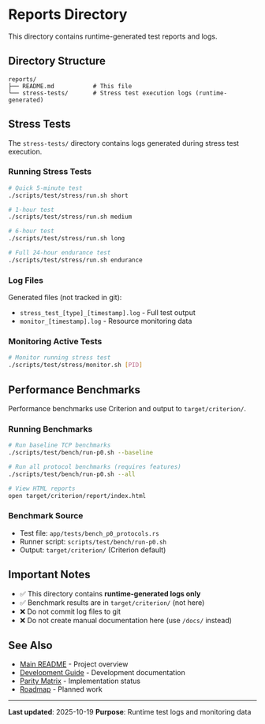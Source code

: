# Reports Directory

This directory contains runtime-generated test reports and logs.

## Directory Structure

```
reports/
├── README.md           # This file
└── stress-tests/       # Stress test execution logs (runtime-generated)
```

## Stress Tests

The `stress-tests/` directory contains logs generated during stress test execution.

### Running Stress Tests

```bash
# Quick 5-minute test
./scripts/test/stress/run.sh short

# 1-hour test
./scripts/test/stress/run.sh medium

# 6-hour test
./scripts/test/stress/run.sh long

# Full 24-hour endurance test
./scripts/test/stress/run.sh endurance
```

### Log Files

Generated files (not tracked in git):
- `stress_test_[type]_[timestamp].log` - Full test output
- `monitor_[timestamp].log` - Resource monitoring data

### Monitoring Active Tests

```bash
# Monitor running stress test
./scripts/test/stress/monitor.sh [PID]
```

## Performance Benchmarks

Performance benchmarks use Criterion and output to `target/criterion/`.

### Running Benchmarks

```bash
# Run baseline TCP benchmarks
./scripts/test/bench/run-p0.sh --baseline

# Run all protocol benchmarks (requires features)
./scripts/test/bench/run-p0.sh --all

# View HTML reports
open target/criterion/report/index.html
```

### Benchmark Source

- Test file: `app/tests/bench_p0_protocols.rs`
- Runner script: `scripts/test/bench/run-p0.sh`
- Output: `target/criterion/` (Criterion default)

## Important Notes

- ✅ This directory contains **runtime-generated logs only**
- ✅ Benchmark results are in `target/criterion/` (not here)
- ❌ Do not commit log files to git
- ❌ Do not create manual documentation here (use `/docs/` instead)

## See Also

- [Main README](/README.md) - Project overview
- [Development Guide](/docs/04-development/) - Development documentation
- [Parity Matrix](/GO_PARITY_MATRIX.md) - Implementation status
- [Roadmap](/NEXT_STEPS.md) - Planned work

---

**Last updated**: 2025-10-19
**Purpose**: Runtime test logs and monitoring data
